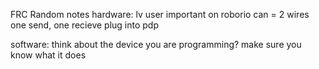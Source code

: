 FRC Random notes
hardware:
    lv user important on roborio
    can = 2 wires
        one send, one recieve
        plug into pdp

software:
    think about the device you are programming?
    make sure you know what it does
    